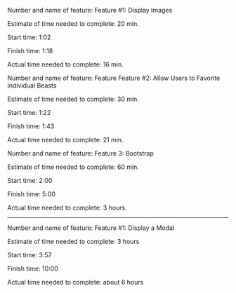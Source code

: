 Number and name of feature: Feature #1: Display Images

Estimate of time needed to complete: 20 min.

Start time: 1:02

Finish time: 1:18

Actual time needed to complete: 16 min.

Number and name of feature: Feature Feature #2: Allow Users to Favorite Individual Beasts

Estimate of time needed to complete: 30 min.

Start time: 1:22

Finish time: 1:43

Actual time needed to complete: 21 min.

Number and name of feature: Feature 3: Bootstrap

Estimate of time needed to complete: 60 min.

Start time: 2:00

Finish time: 5:00

Actual time needed to complete: 3 hours.

---------------------------------------------

Number and name of feature: Feature #1: Display a Modal

Estimate of time needed to complete: 3 hours

Start time: 3:57

Finish time: 10:00

Actual time needed to complete: about 6 hours

